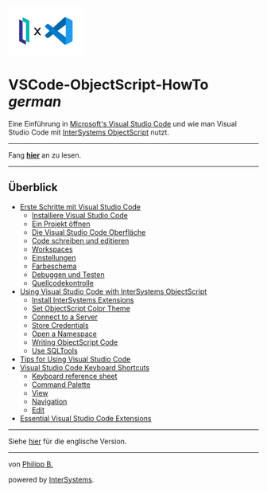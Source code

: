 <img src = "/imgs/IrisXVscode.png" tile = "IRIS X VSCode" width = "30%"/>

# VSCode-ObjectScript-HowTo *german*

Eine Einführung in [Microsoft's Visual Studio Code](https://code.visualstudio.com/) und wie man Visual Studio Code mit [InterSystems ObjectScript](https://docs.intersystems.com/irislatest/csp/docbook/DocBook.UI.Page.cls?KEY=GCOS_INTRO) nutzt.

---

Fang **[hier](Chapters/GettingStartedWithVSCode.md)** an zu lesen.

---

## Überblick

* [Erste Schritte mit Visual Studio Code](Chapters/GettingStartedWithVSCode.md)
  * [Installiere Visual Studio Code](Chapters/GettingStartedWithVSCode.md#installiere-visual-studio-code)
  * [Ein Projekt öffnen](Chapters/GettingStartedWithVSCode.md#ein-projekt-öffnen)
  * [Die Visual Studio Code Oberfläche](Chapters/GettingStartedWithVSCode.md#die-visual-studio-code-oberfläche)
  * [Code schreiben und editieren](Chapters/GettingStartedWithVSCode.md#code-schreiben-und-editieren)
  * [Workspaces](Chapters/GettingStartedWithVSCode.md#workspaces)
  * [Einstellungen](Chapters/GettingStartedWithVSCode.md#einstellungen)
  * [Farbeschema](Chapters/GettingStartedWithVSCode.md#farbeschema)
  * [Debuggen und Testen](Chapters/GettingStartedWithVSCode.md#debuggen-und-testen)
  * [Quellcodekontrolle](Chapters/GettingStartedWithVSCode.md#quellcodekontrolle)
* [Using Visual Studio Code with InterSystems ObjectScript](Chapters/UsingVSCodeWithObjectScript.md)
  * [Install InterSystems Extensions](Chapters/UsingVSCodeWithObjectScript.md#install-intersystems-extensions)
  * [Set ObjectScript Color Theme](Chapters/UsingVSCodeWithObjectScript.md#set-objectscript-color-theme)
  * [Connect to a Server](Chapters/UsingVSCodeWithObjectScript.md#connect-to-a-server)
  * [Store Credentials](Chapters/UsingVSCodeWithObjectScript.md#store-credentials)
  * [Open a Namespace](Chapters/UsingVSCodeWithObjectScript.md#open-a-namespace)
  * [Writing ObjectScript Code](Chapters/UsingVSCodeWithObjectScript.md#writing-objectscript-code)
  * [Use SQLTools](Chapters/UsingVSCodeWithObjectScript.md#use-sqltools)
* [Tips for Using Visual Studio Code](Chapters/TipsForVsCode.md)
* [Visual Studio Code Keyboard Shortcuts](Chapters/KeyboardShortcuts.md)
  * [Keyboard reference sheet](Chapters/KeyboardShortcuts.md#keyboard-reference-sheet)
  * [Command Palette](Chapters/KeyboardShortcuts.md#command-palette)
  * [View](Chapters/KeyboardShortcuts.md#view)
  * [Navigation](Chapters/KeyboardShortcuts.md#navigation)
  * [Edit](Chapters/KeyboardShortcuts.md#edit)
* [Essential Visual Studio Code Extensions](Chapters/EssentialExtensions.md)

---

Siehe [hier](https://github.com/phil1436/VSCode-ObjectScript-HowTo/tree/master) für die englische Version.

---

von [Philipp B.](https://github.com/phil1436)

powered by [InterSystems](https://www.intersystems.com/).
